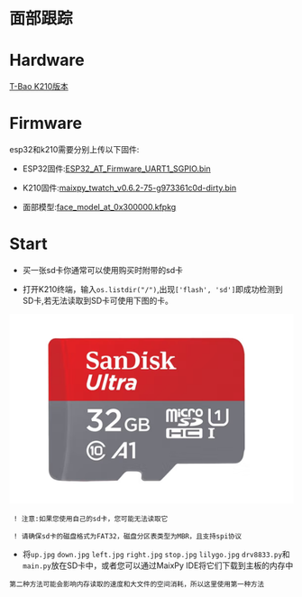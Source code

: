 # 面部跟踪

# Hardware

[T-Bao K210版本](https://www.aliexpress.com/item/1005001511367578.html)

# Firmware

esp32和k210需要分别上传以下固件:

- ESP32固件:[ESP32_AT_Firmware_UART1_SGPIO.bin](../../firmware/ESP32_AT_Firmware_UART1_SGPIO.bin)

- K210固件:[maixpy_twatch_v0.6.2-75-g973361c0d-dirty.bin](../..//firmware/maixpy_twatch_v0.6.2-75-g973361c0d-dirty.bin)

- 面部模型:[face_model_at_0x300000.kfpkg](./face_model_at_0x300000.kfpkg)

# Start

- 买一张sd卡你通常可以使用购买时附带的sd卡

- 打开K210终端，输入`os.listdir("/")`,出现` ['flash', 'sd'] `即成功检测到SD卡,若无法读取到SD卡可使用下图的卡。

![San Disk](/image/SdCard.jpg)

` ! 注意:如果您使用自己的sd卡，您可能无法读取它`

` ! 请确保sd卡的磁盘格式为FAT32，磁盘分区表类型为MBR，且支持spi协议`

- 将` up.jpg ` ` down.jpg ` ` left.jpg ` ` right.jpg ` ` stop.jpg ` ` lilygo.jpg ` ` drv8833.py `和` main.py `放在SD卡中，或者您可以通过MaixPy IDE将它们下载到主板的内存中

`第二种方法可能会影响内存读取的速度和大文件的空间消耗，所以这里使用第一种方法`
